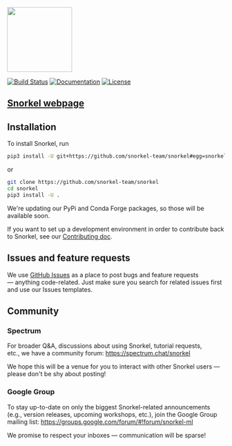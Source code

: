 <img src="figs/logo_01.png" width="150"/>

[![Build Status](https://travis-ci.org/snorkel-team/snorkel.svg?branch=master)](https://travis-ci.org/snorkel-team/snorkel)
[![Documentation](https://readthedocs.org/projects/snorkel/badge/)](http://snorkel.readthedocs.io/en/master/)
[![License](https://img.shields.io/badge/License-Apache%202.0-blue.svg)](https://opensource.org/licenses/Apache-2.0)


## [Snorkel webpage](http://snorkel.stanford.edu)


## Installation

To install Snorkel, run

```bash
pip3 install -U git+https://github.com/snorkel-team/snorkel#egg=snorkel
```

or 

```bash
git clone https://github.com/snorkel-team/snorkel
cd snorkel
pip3 install -U .
```

We're updating our PyPi and Conda Forge packages, so those will be available soon.

If you want to set up a development environment in order to contribute back to Snorkel,
see our [Contributing doc](./CONTRIBUTING.md).


## Issues and feature requests
We use [GitHub Issues](https://github.com/snorkel-team/snorkel/issues) as a place to post bugs and feature requests — anything code-related.
Just make sure you search for related issues first and use our Issues templates.

## Community
### Spectrum
For broader Q&A, discussions about using Snorkel, tutorial requests, etc., we have a community forum: https://spectrum.chat/snorkel

We hope this will be a venue for you to interact with other Snorkel users — please don't be shy about posting!

### Google Group
To stay up-to-date on only the biggest Snorkel-related announcements (e.g., version releases, upcoming workshops, etc.), join the Google Group mailing list: https://groups.google.com/forum/#!forum/snorkel-ml

We promise to respect your inboxes — communication will be sparse!

